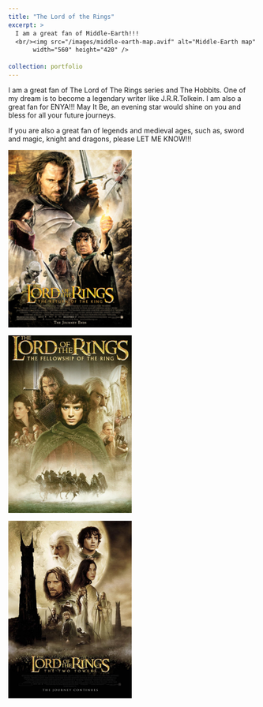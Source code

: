 ```yaml
---
title: "The Lord of the Rings"
excerpt: >
  I am a great fan of Middle-Earth!!!  
  <br/><img src="/images/middle-earth-map.avif" alt="Middle-Earth map"
       width="560" height="420" />

collection: portfolio
---
```


I am a great fan of The Lord of The Rings series and The Hobbits. One of my dream is to become a legendary writer like J.R.R.Tolkein. I am also a great fan for ENYA!!! May It Be, an evening star would shine on you and bless for all your future journeys. 

If you are also a great fan of legends and medieval ages, such as, sword and magic, knight and dragons, please LET ME KNOW!!!
<p style="display:flex; gap:1rem; flex-wrap:wrap;">
  <img src="/images/Lord_Rings_Return_King.jpg"
       alt="Return of the King"
       style="width:250px; height:360px; object-fit:cover;" />
  <img src="/images/LOTR_1.jpg"
       alt="LOTR 1"
       style="width:250px; height:360px; object-fit:cover;" />
  <img src="/images/LOTR_2.jpg"
       alt="LOTR 2"
       style="width:250px; height:360px; object-fit:cover;" />
</p>
